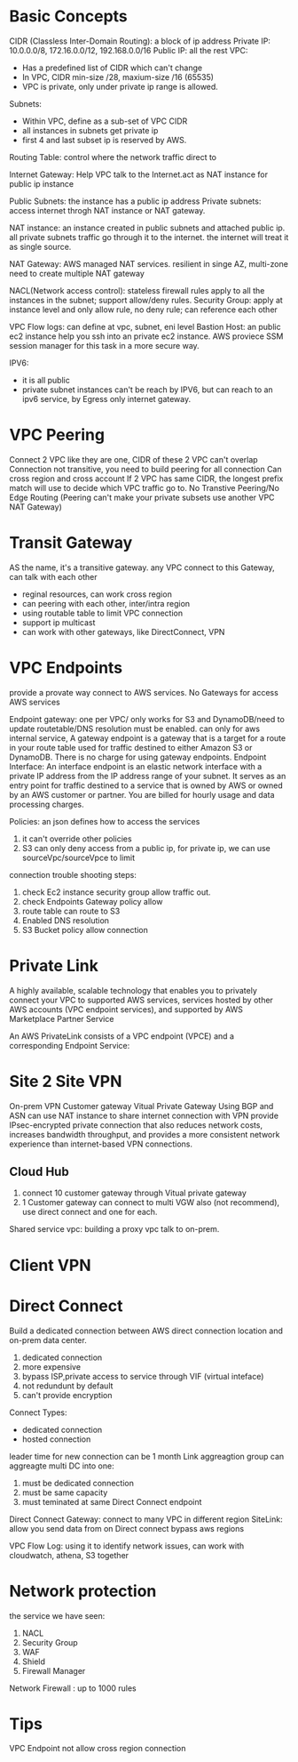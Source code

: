 # Basic Concepts

CIDR (Classless Inter-Domain Routing): a block of ip address
Private IP: 10.0.0.0/8, 172.16.0.0/12, 192.168.0.0/16
Public IP: all the rest
VPC:

- Has a predefined list of CIDR which can't change
- In VPC, CIDR min-size /28, maxium-size /16 (65535)
- VPC is private, only under private ip range is allowed.

Subnets:

- Within VPC, define as a sub-set of VPC CIDR
- all instances in subnets get private ip
- first 4 and last subset ip is reserved by AWS.

Routing Table: control where the network traffic direct to

Internet Gateway: Help VPC talk to the Internet.act as NAT instance for public ip instance

Public Subnets: the instance has a public ip address
Private subnets: access internet throgh NAT instance or NAT gateway.

NAT instance: an instance created in public subnets and attached public ip. all private subnets traffic go through it to the internet. the internet will treat it as single source.

NAT Gateway: AWS managed NAT services. resilient in singe AZ, multi-zone need to create multiple NAT gateway

NACL(Network access control): stateless firewall rules apply to all the instances in the subnet; support allow/deny rules.
Security Group: apply at instance level and only allow rule, no deny rule; can reference each other

VPC Flow logs: can define at vpc, subnet, eni level
Bastion Host: an public ec2 instance help you ssh into an private ec2 instance. AWS proviece SSM session manager for this task in a more secure way.

IPV6:

- it is all public
- private subnet instances can't be reach by IPV6, but can reach to an ipv6 service, by Egress only internet gateway.

# VPC Peering

Connect 2 VPC like they are one,
CIDR of these 2 VPC can't overlap
Connection not transitive, you need to build peering for all connection
Can cross region and cross account
If 2 VPC has same CIDR, the longest prefix match will use to decide which VPC traffic go to.
No Transtive Peering/No Edge Routing (Peering can't make your private subsets use another VPC NAT Gateway)

# Transit Gateway

AS the name, it's a transitive gateway. any VPC connect to this Gateway, can talk with each other

- reginal resources, can work cross region
- can peering with each other, inter/intra region
- using routable table to limit VPC connection
- support ip multicast
- can work with other gateways, like DirectConnect, VPN

# VPC Endpoints

provide a provate way connect to AWS services. No Gateways for access AWS services

Endpoint gateway: one per VPC/ only works for S3 and DynamoDB/need to update routetable/DNS resolution must be enabled. can only for aws internal service, A gateway endpoint is a gateway that is a target for a route in your route table used for traffic destined to either Amazon S3 or DynamoDB. There is no charge for using gateway endpoints.
Endpoint Interface: An interface endpoint is an elastic network interface with a private IP address from the IP address range of your subnet. It serves as an entry point for traffic destined to a service that is owned by AWS or owned by an AWS customer or partner. You are billed for hourly usage and data processing charges.

Policies: an json defines how to access the services

1. it can't override other policies
2. S3 can only deny access from a public ip, for private ip, we can use sourceVpc/sourceVpce to limit

connection trouble shooting steps:

1. check Ec2 instance security group allow traffic out.
2. check Endpoints Gateway policy allow
3. route table can route to S3
4. Enabled DNS resolution
5. S3 Bucket policy allow connection

# Private Link

A highly available, scalable technology that enables you to privately connect your VPC to supported AWS services, services hosted by other AWS accounts (VPC endpoint services), and supported by AWS Marketplace Partner Service

An AWS PrivateLink consists of a VPC endpoint (VPCE) and a corresponding Endpoint Service:

# Site 2 Site VPN

On-prem VPN
Customer gateway
Vitual Private Gateway
Using BGP and ASN
can use NAT instance to share internet connection with VPN
provide IPsec-encrypted private connection that also reduces network costs, increases bandwidth throughput, and provides a more consistent network experience than internet-based VPN connections.

## Cloud Hub

1. connect 10 customer gateway through Vitual private gateway
2. 1 Customer gateway can connect to multi VGW also (not recommend), use direct connect and one for each.

Shared service vpc: building a proxy vpc talk to on-prem.

# Client VPN

# Direct Connect

Build a dedicated connection between AWS direct connection location and on-prem data center.

1. dedicated connection
2. more expensive
3. bypass ISP,private access to service through VIF (virtual inteface)
4. not redundunt by default
5. can't provide encryption

Connect Types:

- dedicated connection
- hosted connection

leader time for new connection can be 1 month
Link aggreagtion group can aggreagte multi DC into one:

1. must be dedicated connection
2. must be same capacity
3. must teminated at same Direct Connect endpoint

Direct Connect Gateway: connect to many VPC in different region
SiteLink: allow you send data from on Direct connect bypass aws regions

VPC Flow Log: using it to identify network issues, can work with cloudwatch, athena, S3 together

# Network protection

the service we have seen:

1. NACL
2. Security Group
3. WAF
4. Shield
5. Firewall Manager

Network Firewall : up to 1000 rules

# Tips

VPC Endpoint not allow cross region connection
